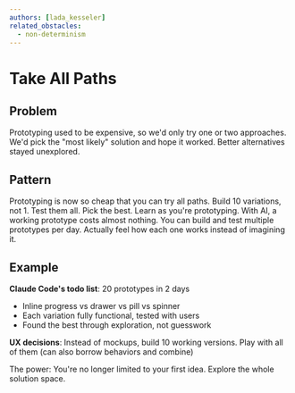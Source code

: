 ```yaml
---
authors: [lada_kesseler]
related_obstacles:
  - non-determinism
---
```


# Take All Paths

## Problem
Prototyping used to be expensive, so we'd only try one or two approaches.
We'd pick the "most likely" solution and hope it worked. Better alternatives stayed unexplored.

## Pattern
Prototyping is now so cheap that you can try all paths. Build 10 variations, not 1. Test them all. Pick the best.
Learn as you're prototyping. With AI, a working prototype costs almost nothing. You can build and test multiple prototypes per day.
Actually feel how each one works instead of imagining it.

## Example
**Claude Code's todo list**: 20 prototypes in 2 days
- Inline progress vs drawer vs pill vs spinner
- Each variation fully functional, tested with users
- Found the best through exploration, not guesswork

**UX decisions**: Instead of mockups, build 10 working versions. Play with all of them (can also borrow behaviors and combine)

The power: You're no longer limited to your first idea. Explore the whole solution space.